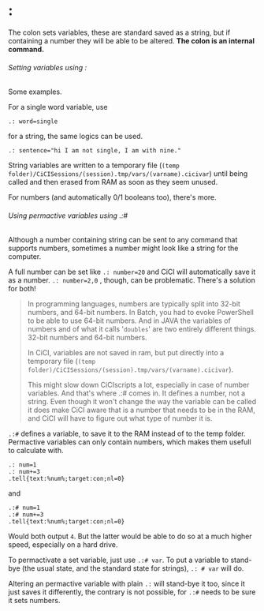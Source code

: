 # :

The colon sets variables, these are standard saved as a string, but if containing a number they will be able to be altered. **The colon is an internal command.**



###### Setting variables using :

Some examples.

For a single word variable, use

```
.: word=single
```

for a string, the same logics can be used.

```
.: sentence="hi I am not single, I am with nine."
```

String variables are written to a temporary file (`(temp folder)/CiCISessions/(session).tmp/vars/(varname).cicivar`) until being called and then erased from RAM as soon as they seem unused.

For numbers (and automatically 0/1 booleans too), there's more.

###### Using permactive variables using .:#

Although a number containing string can be sent to any command that supports numbers, sometimes a number might look like a string for the computer.

A full number can be set like `.: number=20` and CiCI will automatically save it as a number.  `.: number=2,0` , though, can be problematic. There's a solution for both!



>  In programming languages, numbers are typically split into 32-bit numbers, and 64-bit numbers. In Batch, you had to evoke PowerShell to be able to use 64-bit numbers. And in JAVA the variables of numbers and of what it calls '`doubles`'  are two entirely different things. 32-bit numbers and 64-bit numbers.
>
>  In CiCI, variables are not saved in ram, but put directly into a temporary file (`(temp folder)/CiCISessions/(session).tmp/vars/(varname).cicivar`).
>
>  This might slow down CiCIscripts a lot, especially in case of number variables. And that's where .:# comes in. It defines a number, not a string. Even though it won't change the way the variable can be called it does make CiCI aware that is a number that needs to be in the RAM, and CiCI will have to figure out what type of number it is.



`.:#` defines a variable, to save it to the RAM instead of to the temp folder. Permactive variables can only contain numbers, which makes them usefull to calculate with.

```
.: num=1
.: num+=3
.tell{text:%num%;target:con;nl=0}
```

and

```
.:# num=1
.:# num+=3
.tell{text:%num%;target:con;nl=0}
```

Would both output `4`. But the latter would be able to do so at a much higher speed, especially on a hard drive.

To permactivate a set variable, just use  `.:# var`. To put a variable to stand-bye (the usual state, and the standard state for strings), `.: # var` will do.

Altering an permactive variable with plain `.:` will stand-bye it too, since it just saves it differently, the contrary is not possible, for `.:#` needs to be sure it sets numbers.